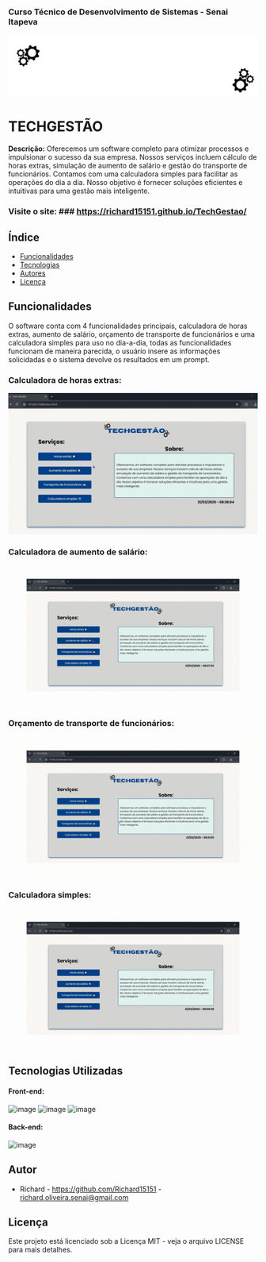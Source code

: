 
### Curso Técnico de Desenvolvimento de Sistemas - Senai Itapeva
![Imagem de capa](/gifs/TecHGestão.gif)
# TECHGESTÃO
**Descrição:**
Oferecemos um software completo para otimizar processos e impulsionar o sucesso da sua empresa. Nossos serviços incluem cálculo de horas extras, simulação de aumento de salário e gestão do transporte de funcionários. Contamos com uma calculadora simples para facilitar as operações do dia a dia. Nosso objetivo é fornecer soluções eficientes e intuitivas para uma gestão mais inteligente.
### **Visite o site:** ### https://richard15151.github.io/TechGestao/
## Índice
* [Funcionalidades](#funcionalidades)
* [Tecnologias](#tecnologias-utilizadas)
* [Autores](#autor)
* [Licença](#licença)
## Funcionalidades
O software conta com 4 funcionalidades principais, calculadora de horas extras, aumento de salário, orçamento de transporte de funcionários e uma calculadora simples para uso no dia-a-dia, todas as funcionalidades funcionam de maneira parecida, o usuário insere as informações solicidadas e o sistema devolve os resultados em um prompt.
### Calculadora de horas extras:
![gif horasextras](/gifs/1.gif)
### Calculadora de aumento de salário:
![gif aumentosalário](/gifs/2.gif)
### Orçamento de transporte de funcionários:
![gif transportefuncionários](/gifs/3.gif)
### Calculadora simples:
![gif calculadora](/gifs/4.gif)
## Tecnologias Utilizadas
#### Front-end:
![image](https://img.shields.io/badge/HTML5-E34F26?style=for-the-badge&logo=html5&logoColor=white)
![image](https://img.shields.io/badge/CSS3-1572B6?style=for-the-badge&logo=css3&logoColor=white)
![image](https://img.shields.io/badge/JavaScript-323330?style=for-the-badge&logo=javascript&logoColor=F7DF1E)
#### Back-end:
![image](https://img.shields.io/badge/JavaScript-323330?style=for-the-badge&logo=javascript&logoColor=F7DF1E)
## Autor
- Richard - https://github.com/Richard15151 - richard.oliveira.senai@gmail.com
## Licença
Este projeto está licenciado sob a Licença MIT - veja o arquivo LICENSE para mais detalhes.

